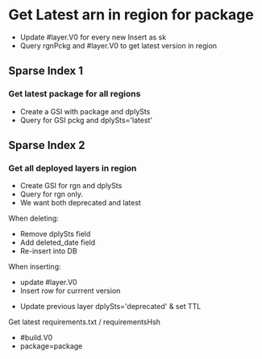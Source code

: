 # Get Latest arn in region for package
* Update #layer.V0 for every new Insert as sk
* Query rgnPckg and #layer.V0 to get latest version in region

## Sparse Index 1

### Get latest package for all regions
* Create a GSI with package and dplySts
* Query for GSI pckg and dplySts='latest'

## Sparse Index 2

### Get all deployed layers in region

* Create GSI for rgn and dplySts
* Query for rgn only.
* We want both deprecated and latest


When deleting:
+ Remove dplySts field
+ Add deleted_date field
+ Re-insert into DB

When inserting:
+ update #layer.V0
+ Insert row for currrent version
* Update previous layer dplySts='deprecated' & set TTL

Get latest requirements.txt / requirementsHsh
* #build.V0
* package=package
